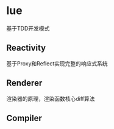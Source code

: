 # lue 

基于TDD开发模式

## Reactivity

基于Proxy和Reflect实现完整的响应式系统

## Renderer

渲染器的原理，渲染函数核心diff算法

## Compiler
